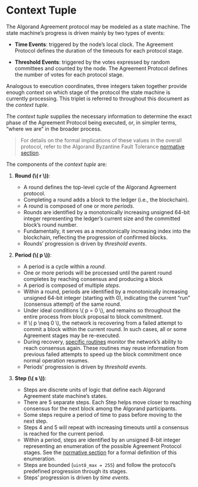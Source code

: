 # Context Tuple

The Algorand Agreement protocol may be modeled as a state machine. The state machine’s
progress is driven mainly by two types of events:

- **Time Events**: triggered by the node’s local clock. The Agreement Protocol
defines the duration of the timeouts for each protocol stage.

- **Threshold Events**: triggered by the votes expressed by random committees and
counted by the node. The Agreement Protocol defines the number of votes for each
protocol stage.

Analogous to execution coordinates, three integers taken together provide enough
context on which stage of the protocol the state machine is currently processing.
This triplet is referred to throughout this document as the _context tuple_.

The _context tuple_ supplies the necessary information to determine the exact phase
of the Agreement Protocol being executed, or, in simpler terms, “where we are” in
the broader process.

> For details on the formal implications of these values in the overall protocol,
> refer to the Algorand Byzantine Fault Tolerance [normative section](./abft-parameters.md).

The components of the _context tuple_ are:

1. **Round (\\( r \\))**:

   - A round defines the top-level cycle of the Algorand Agreement protocol.
   - Completing a round adds a block to the ledger (i.e., the blockchain).
   - A round is composed of one or more _periods_.
   - Rounds are identified by a monotonically increasing unsigned 64-bit integer
   representing the ledger’s current size and the committed block’s round number.
   - Fundamentally, it serves as a monotonically increasing index into the blockchain,
   reflecting the progression of confirmed blocks.
   - Rounds’ progression is driven by _threshold events_.

1. **Period (\\( p \\))**:

   - A period is a cycle within a _round_.
   - One or more periods will be processed until the parent round completes by reaching
   consensus and producing a block
   - A period is composed of multiple _steps_.
   - Within a round, periods are identified by a monotonically increasing unsigned
   64-bit integer (starting with 0), indicating the current “run” (consensus attempt)
   of the same round.
   - Under ideal conditions \\( p = 0 \\), and remains so throughout the entire
   process from block proposal to block commitment.
   - If \\( p \neq 0 \\), the network is recovering from a failed attempt to commit
   a block within the current round. In such cases, all or some Agreement stages
   may be re-executed.
   - During recovery, [specific routines](#recovery-stages) monitor the network’s
   ability to reach consensus again. These routines may reuse information from previous
   failed attempts to speed up the block commitment once normal operation resumes.
   - Periods’ progression is driven by _threshold events_.

1. **Step (\\( s \\))**:

   - Steps are discrete units of logic that define each Algorand Agreement state machine’s states.
   - There are 5 separate steps. Each Step helps move closer to reaching consensus
   for the next block among the Algorand participants.
   - Some steps require a period of time to pass before moving to the next step.
   - Steps 4 and 5 will repeat with increasing timeouts until a consensus is reached
   for the current period.
   - Within a period, steps are identified by an unsigned 8-bit integer representing
   an enumeration of the possible Agreement Protocol stages. See the [normative section](./abft-parameters.md)
   for a formal definition of this enumeration.
   - Steps are bounded (`uint8_max = 255`) and follow the protocol’s predefined
   progression through its stages.
   - Steps’ progression is driven by _time events_.
